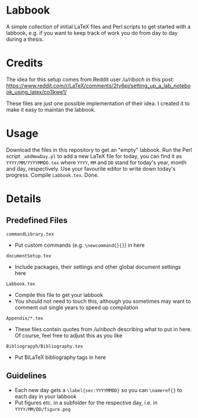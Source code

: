 # Labbook
A simple collection of initial LaTeX files and Perl scripts to get started with a labbook, e.g. if you want to keep track of work you do from day to day during a thesis.

# Credits
The idea for this setup comes from Reddit user */u/riboch* in this post: https://www.reddit.com/r/LaTeX/comments/2ty6pj/setting_up_a_lab_notebook_using_latex/co3kwe1/

These files are just one possible implementation of their idea. I created it to make it easy to maintan the labbook.

# Usage
Download the files in this repository to get an "empty" labbook. Run the Perl script `_addNewDay.pl` to add a new LaTeX file for today, you can find it as `YYYY/MM/YYYYMMDD.tex` where `YYYY`, `MM` and `DD` stand for today's year, month and day, respectively. Use your favourite editor to write down today's progress. Compile `Labbook.tex`. Done.

# Details
## Predefined Files
`commandLibrary.tex`
* Put custom commands (e.g. `\newcommand{}{}`) in here

`documentSetup.tex`
* Include packages, their settings and other global document settings here

`Labbook.tex`
* Compile this file to get your labbook
* You should not need to touch this, although you sometimes may want to comment out single years to speed up compilation

`Appendix/*.tex`
* These files contain quotes from */u/riboch* describing what to put in here. Of course, feel free to adjust this as you like

`Bibliograpyh/Bibliography.tex`
* Put BiLaTeX bibliography tags in here

## Guidelines
* Each new day gets a `\label{sec:YYYYMMDD}` so you can `\nameref{}` to each day in your labbook
* Put figures etc. in a subfolder for the respective day, i.e. in `YYYY/MM/DD/figure.png`
